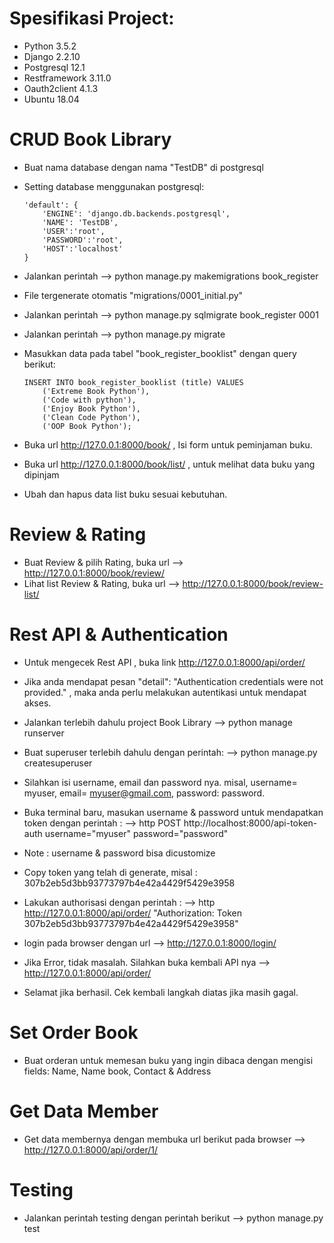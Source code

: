# Spesifikasi Project:
  - Python 3.5.2
  - Django 2.2.10
  - Postgresql 12.1
  - Restframework 3.11.0
  - Oauth2client 4.1.3
  - Ubuntu 18.04

# CRUD Book Library

  - Buat nama database dengan nama "TestDB" di postgresql

  - Setting database menggunakan postgresql:

		'default': {
		    'ENGINE': 'django.db.backends.postgresql',
		    'NAME': 'TestDB',
		    'USER':'root',
		    'PASSWORD':'root',
		    'HOST':'localhost'
		}

  - Jalankan perintah --> python manage.py makemigrations book_register

  - File tergenerate otomatis "migrations/0001_initial.py" 

  - Jalankan perintah --> python manage.py sqlmigrate book_register 0001

  - Jalankan perintah --> python manage.py migrate

  - Masukkan data pada tabel "book_register_booklist" dengan query berikut:

		INSERT INTO book_register_booklist (title) VALUES
		    ('Extreme Book Python'),
		    ('Code with python'),
		    ('Enjoy Book Python'),
		    ('Clean Code Python'),
		    ('OOP Book Python');

  - Buka url http://127.0.0.1:8000/book/ , Isi form untuk peminjaman buku.

  - Buka url http://127.0.0.1:8000/book/list/ , untuk melihat data buku yang dipinjam

  - Ubah dan hapus data list buku sesuai kebutuhan.

# Review & Rating

  - Buat Review & pilih Rating, buka url --> http://127.0.0.1:8000/book/review/
  - Lihat list Review & Rating, buka url --> http://127.0.0.1:8000/book/review-list/ 

# Rest API & Authentication

  - Untuk mengecek Rest API , buka link http://127.0.0.1:8000/api/order/

  - Jika anda mendapat pesan "detail": "Authentication credentials were not provided." , maka anda perlu melakukan autentikasi untuk mendapat akses.

  - Jalankan terlebih dahulu project Book Library --> python manage runserver

  - Buat superuser terlebih dahulu dengan perintah: 
    --> python manage.py createsuperuser

  - Silahkan isi username, email dan password nya. misal, username= myuser, email= myuser@gmail.com, password: password.

  - Buka terminal baru, masukan username & password untuk mendapatkan token dengan perintah :
    --> http POST http://localhost:8000/api-token-auth username="myuser" password="password" 

  - Note : username & password bisa dicustomize

  - Copy token yang telah di generate, misal : 307b2eb5d3bb93773797b4e42a4429f5429e3958

  - Lakukan authorisasi dengan perintah :
    --> http http://127.0.0.1:8000/api/order/ "Authorization: Token 307b2eb5d3bb93773797b4e42a4429f5429e3958"

  - login pada browser dengan url --> http://127.0.0.1:8000/login/

  - Jika Error, tidak masalah. Silahkan buka kembali API nya --> http://127.0.0.1:8000/api/order/

  - Selamat jika berhasil. Cek kembali langkah diatas jika masih gagal.


# Set Order Book

  - Buat orderan untuk memesan buku yang ingin dibaca dengan mengisi fields: Name, Name book, Contact & Address

# Get Data Member
  - Get data membernya dengan membuka url berikut pada browser --> http://127.0.0.1:8000/api/order/1/

# Testing

  - Jalankan perintah testing dengan perintah berikut --> python manage.py test